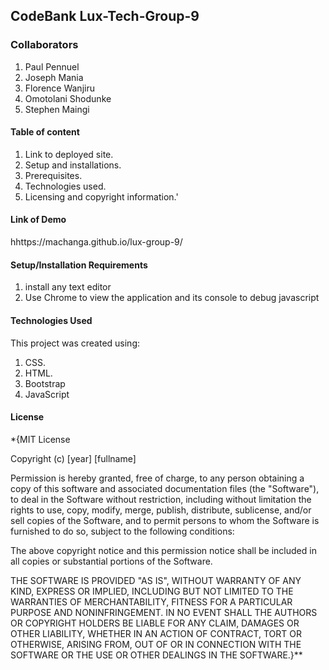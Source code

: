 ## CodeBank Lux-Tech-Group-9

### Collaborators
1. Paul Pennuel
2. Joseph Mania
3. Florence Wanjiru
4. Omotolani Shodunke 
5. Stephen Maingi

#### Table of content
1. Link to deployed site.
2. Setup and installations.
3. Prerequisites.
4. Technologies used.
5. Licensing and copyright information.'

#### Link of Demo
hhttps://machanga.github.io/lux-group-9/

#### Setup/Installation Requirements
1. install any text editor
2. Use Chrome to view the application and its console to debug javascript

#### Technologies Used
This project was created using:

1. CSS.
2. HTML.
3. Bootstrap
4. JavaScript

#### License
*{MIT License

Copyright (c) [year] [fullname]

Permission is hereby granted, free of charge, to any person obtaining a copy of this software and associated documentation files (the "Software"), to deal in the Software without restriction, including without limitation the rights to use, copy, modify, merge, publish, distribute, sublicense, and/or sell copies of the Software, and to permit persons to whom the Software is furnished to do so, subject to the following conditions:

The above copyright notice and this permission notice shall be included in all copies or substantial portions of the Software.

THE SOFTWARE IS PROVIDED "AS IS", WITHOUT WARRANTY OF ANY KIND, EXPRESS OR IMPLIED, INCLUDING BUT NOT LIMITED TO THE WARRANTIES OF MERCHANTABILITY, FITNESS FOR A PARTICULAR PURPOSE AND NONINFRINGEMENT. IN NO EVENT SHALL THE AUTHORS OR COPYRIGHT HOLDERS BE LIABLE FOR ANY CLAIM, DAMAGES OR OTHER LIABILITY, WHETHER IN AN ACTION OF CONTRACT, TORT OR OTHERWISE, ARISING FROM, OUT OF OR IN CONNECTION WITH THE SOFTWARE OR THE USE OR OTHER DEALINGS IN THE SOFTWARE.}**
